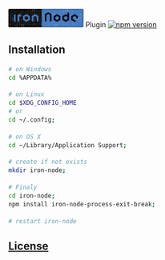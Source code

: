 ![ironNode](/logo_sm.png) Plugin [![npm version](https://badge.fury.io/js/iron-node-process-exit-break.svg)](http://badge.fury.io/js/iron-node-process-exit-break)  


## Installation
```bash
# on Windows
cd %APPDATA%

# on Linux
cd $XDG_CONFIG_HOME
# or
cd ~/.config;

# on OS X
cd ~/Library/Application Support;

# create if not exists
mkdir iron-node;

# Finaly
cd iron-node;
npm install iron-node-process-exit-break;

# restart iron-node
```

## [License](/LICENSE.md)